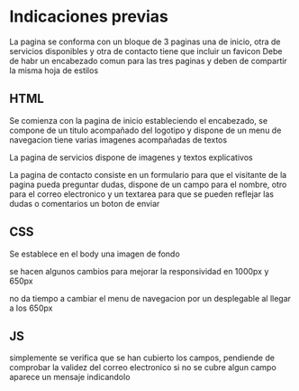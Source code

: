 # Indicaciones previas
La pagina se conforma con un bloque de 3 paginas una de inicio, otra de servicios disponibles y otra de contacto
tiene que incluir un favicon
Debe de habr un encabezado comun para las tres paginas y deben de compartir la misma hoja de estilos

## HTML
Se comienza con la pagina de inicio estableciendo el encabezado, se compone de un titulo acompañado del logotipo y dispone de un menu de navegacion
tiene varias imagenes acompañadas de textos

La pagina de servicios dispone de imagenes y textos explicativos

La pagina de contacto consiste en un formulario para que el visitante de la pagina pueda preguntar dudas, dispone de un campo para el nombre, otro para el correo electronico y un textarea para que se pueden reflejar las dudas o comentarios
un boton de enviar

## CSS
Se establece en el body una imagen de fondo

se hacen algunos cambios para mejorar la responsividad en 1000px y 650px

no da tiempo a cambiar el menu de navegacion por un desplegable al llegar a los 650px

## JS
simplemente se verifica que se han cubierto los campos, pendiende de comprobar la validez del correo electronico
si no se cubre algun campo aparece un mensaje indicandolo
